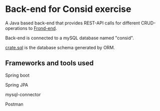 # Back-end for Consid exercise

A Java based back-end that provides REST-API calls for different CRUD-operations to [Frond-end](https://github.com/Riki127/consid-frontend).

Back-end is connected to a mySQL database named "consid". 

[crate.sql](https://github.com/Riki127/consid-backend/blob/main/create.sql) is the database schema generated by ORM.

## Frameworks and tools used

Spring boot

Spring JPA

mysql-connector

Postman
